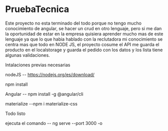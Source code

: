 # PruebaTecnica
Este proyecto no esta terminado del todo porque no tengo mucho conocimiento de angular, se hacer un crud en otro lenguaje, pero si me dan la oportunidad de estar en la empresa quisiera aprender mucho mas de este lenguaje ya que lo que habia hablado con la reclutadora mi conocimiento se centra mas que todo en NODE JS, el proyecto cosume el API me guarda el producto en el localstorage y guarda el pedido con los datos y los lista tiene algunas validaciones.




Intalaciones previas necesarias


nodeJS -- https://nodejs.org/es/download/

npm install

Angular -- npm install -g @angular/cli

materialize --npm i materialize-css


Todo listo

ejecuta el comando -- ng serve --port 3000 -o





